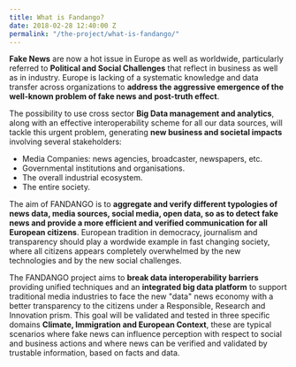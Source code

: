 ```yaml
---
title: What is Fandango?
date: 2018-02-28 12:40:00 Z
permalink: "/the-project/what-is-fandango/"
---
```


**Fake News** are now a hot issue in Europe as well as worldwide, particularly referred to **Political and Social Challenges** that reflect in business as well as in industry. Europe is lacking of a systematic knowledge and data transfer across organizations to **address the aggressive emergence of the well-known problem of fake news and post-truth effect**.

The possibility to use cross sector **Big Data management and analytics**, along with an effective interoperability scheme for all our data sources, will tackle this urgent problem, generating **new business and societal impacts** involving several stakeholders: 

- Media Companies: news agencies, broadcaster, newspapers, etc.
- Governmental institutions and organisations.
- The overall industrial ecosystem.
- The entire society.

The aim of FANDANGO is to **aggregate and verify different typologies of news data, media sources, social media, open data, so as to detect fake news and provide a more efficient and verified communication for all European citizens**. European tradition in democracy, journalism and transparency should play a wordwide example in fast changing society, where all citizens appears completely overwhelmed by the new technologies and by the new social challenges.

The FANDANGO project aims to **break data interoperability barriers** providing unified techniques and an **integrated big data platform** to support traditional media industries to face the new "data" news economy with a better transparency to the citizens under a Responsible, Research and Innovation prism. This goal will be validated and tested in three specific domains **Climate, Immigration and European Context**, these are typical scenarios where fake news can influence perception with respect to social and business actions and where news can be verified and validated by trustable information, based on facts and data.